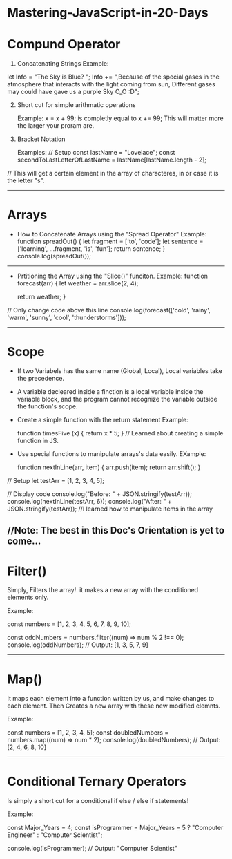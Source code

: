 # Mastering-JavaScript-in-20-Days

# Compund Operator
1. Concatenating Strings
Example:

let Info = "The Sky is Blue? ";
Info += ",Because of the special gases in the atmosphere that interacts with the light coming from sun, Different gases may could have gave us a purple Sky O_O  :D";

2. Short cut for simple arithmatic operations
   
   Example:
   x = x + 99;
   is completly equal to
   x += 99;
   This will matter more the larger your proram are.

4. Bracket Notation

   Examples:
   // Setup
const lastName = "Lovelace";
const secondToLastLetterOfLastName = lastName[lastName.length - 2];

// This will get a certain element in the array of characteres, in or case it is the letter "s".

   
---
# Arrays
* How to Concatenate Arrays using the "Spread Operator"
  Example:
  function spreadOut() {
  let fragment = ['to', 'code'];
  let sentence = ['learning', ...fragment, 'is', 'fun'];
  return sentence;
}
console.log(spreadOut());
---
* Prtitioning the Array using the "Slice()" funciton.
  Example:
function forecast(arr) {
  let weather = arr.slice(2, 4); 

  return weather;
}

// Only change code above this line
console.log(forecast(['cold', 'rainy', 'warm', 'sunny', 'cool', 'thunderstorms']));

  ---
  # Scope
  * If two Variabels has the same name (Global, Local), Local variables take the precedence.
  * A variable decleared inside a finction is a local variable inside the variable block, and the program cannot recognize the variable outside the function's scope.
  * Create a simple function with the return statement
    Example:
    
    function timesFive (x) {
  return x * 5;
}
// Learned about creating a simple function in JS.

* Use special functions to manipulate arrays's data easily.
  EXample:

  function nextInLine(arr, item) {
  arr.push(item);
  return arr.shift();
}

// Setup
let testArr = [1, 2, 3, 4, 5];

// Display code
console.log("Before: " + JSON.stringify(testArr));
console.log(nextInLine(testArr, 6));
console.log("After: " + JSON.stringify(testArr));
//I learned how to manipulate items in the array

//Note: The best in this Doc's Orientation is yet to come...
---
# Filter()
Simply, Filters the array!.
it makes a new array with the conditioned elements only.

Example:

const numbers = [1, 2, 3, 4, 5, 6, 7, 8, 9, 10];

const oddNumbers = numbers.filter((num) => num % 2 !== 0);
console.log(oddNumbers); // Output: [1, 3, 5, 7, 9]

---
# Map()
It maps each element into a function written by us, and make changes to each element. Then Creates a new array with these new modified elemnts.

Example:

const numbers = [1, 2, 3, 4, 5];
const doubledNumbers = numbers.map((num) => num * 2);
console.log(doubledNumbers); // Output: [2, 4, 6, 8, 10]

---
# Conditional Ternary Operators
Is simply a short cut for a conditional if else / else if statements!

Example:

const Major_Years = 4;
const isProgrammer = Major_Years = 5 ? "Computer Engineer" : "Computer Scientist";

console.log(isProgrammer); // Output: "Computer Scientist"



